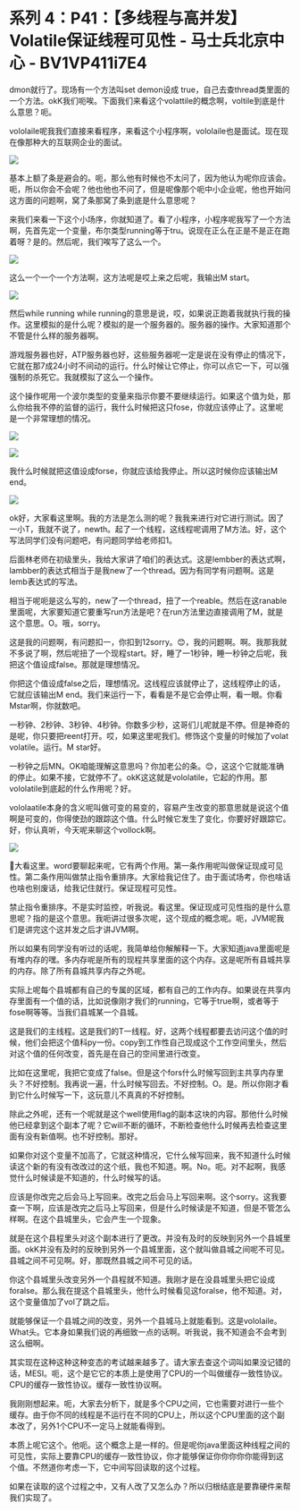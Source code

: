# 系列 4：P41：【多线程与高并发】Volatile保证线程可见性 - 马士兵北京中心 - BV1VP411i7E4

dmon就行了。现场有一个方法叫set demon设成 true，自己去查thread类里面的一个方法。okK我们呃唉。下面我们来看这个volattile的概念啊，voltile到底是什么意思？呃。

vololaile呢我我们直接来看程序，来看这个小程序啊，vololaile也是面试。现在现在像那种大的互联网企业的面试。



![](img/b793eff9a1847de555d3ffb76ce0c7b8_1.png)

基本上额了条是避会的。呃，那么他有时候也不太问了，因为他认为呢你应该会。呃，所以你会不会呢？他也他也不问了，但是呢像那个呃中小企业呢，他也开始问这方面的问题啊，窝了条那窝了条到底是什么意思呢？

来我们来看一下这个小场序，你就知道了。看了小程序，小程序呢我写了一个方法啊，先首先定一个变量，布尔类型running等于tru。说现在正么在正是不是正在跑着呀？是的。然后呢，我们唉写了这么一个。



![](img/b793eff9a1847de555d3ffb76ce0c7b8_3.png)

这么一个一个一个方法啊，这方法呢是哎上来之后呢，我输出M start。

![](img/b793eff9a1847de555d3ffb76ce0c7b8_5.png)

然后while running while running的意思是说，哎，如果说正跑着我就执行我的操作。这里模拟的是什么呢？模拟的是一个服务器的。服务器的操作。大家知道那个不管是什么样的服务器啊。

游戏服务器也好，ATP服务器也好，这些服务器呢一定是说在没有停止的情况下，它就在那7成24小时不间动的运行。什么时候让它停止，你可以点它一下，可以强强制的杀死它。我就模拟了这么一个操作。

这个操作呢用一个波尔类型的变量来指示你要不要继续运行。如果这个值为处，那么你给我不停的监督的运行，我什么时候把这只fose，你就应该停止了。这里呢是一个非常理想的情况。



![](img/b793eff9a1847de555d3ffb76ce0c7b8_7.png)

![](img/b793eff9a1847de555d3ffb76ce0c7b8_8.png)

我什么时候就把这值设成forse，你就应该给我停止。所以这时候你应该输出M end。

![](img/b793eff9a1847de555d3ffb76ce0c7b8_10.png)

ok好，大家看这里啊。我的方法是怎么测的呢？我我来进行对它进行测试。因了一小T，我就不说了，newth。起了一个线程，这线程呢调用了M方法。好，这个写法同学们没有问题吧，有问题同学给老师扣1。

后面林老师在初级里头，我给大家讲了咱们的表达式。这是lembber的表达式啊，lambber的表达式相当于是我new了一个thread。因为有同学有问题啊。这是lemb表达式的写法。

相当于呢呃是这么写的，new了一个thread，扭了一个reable。然后在这ranable里面呢，大家要知道它要重写run方法是吧？在run方法里边直接调用了M，就是这个意思。O。哦，sorry。

这是我的问题啊，有问题扣一，你扣到12sorry。😊，我的问题啊。啊。我那我就不多说了啊，然后呢扭了一个现程start。好，睡了一1秒钟，睡一秒钟之后呢，我把这个值设成false。那就是理想情况。

你把这个值设成false之后，理想情况。这线程应该就停止了，这线程停止的话，它就应该输出M end。我们来运行一下，看看是不是它会停止啊，看一眼。你看Mstar啊，你就数吧。

一秒钟、2秒钟、3秒钟、4秒钟。你数多少秒，这哥们儿呢就是不停。但是神奇的是呢，你只要把reent打开。哎，如果这里呢我们。修饰这个变量的时候加了volat volatile。运行。M star好。

一秒钟之后MN。OK咱能理解这意思吗？你加老公的条。😊，这这个它就能准确的停止。如果不接，它就停不了。okK这这就是vololatile，它起的作用。那vololatile到底起的什么作用呢？好。

vololaatile本身的含义呢叫做可变的易变的，容易产生改变的那意思就是说这个值啊是可变的，你得使劲的跟踪这个值。什么时候它发生了变化，你要好好跟踪它。好，你认真听，今天呢来聊这个vollock啊。



![](img/b793eff9a1847de555d3ffb76ce0c7b8_12.png)

🤧大看这里。word要聊起来呢，它有两个作用。第一条作用呢叫做保证现成可见性。第二条作用叫做禁止指令重排序。大家给我记住了。由于面试场考，你也啥话也啥也别废话，给我记住就行。保证现程可见性。

禁止指令重排序。不是实时监控，听我说。看这里。保证现成可见性指的是什么意思呢？指的是这个意思。我呃讲过很多次呢，这个现成的概念呢。呃，JVM呢我们是讲完这个这并发之后才讲JVM啊。

所以如果有同学没有听过的话呢，我简单给你解解释一下。大家知道java里面呢是有堆内存的嘿。多内存呢是所有的现程共享里面的这个内存。这是呢所有县城共享的内存。除了所有县城共享内存之外呢。

实际上呢每个县城都有自己的专属的区域，都有自己的工作内存。如果说在共享内存里面有一个值的话，比如说像刚才我们的running，它等于true啊，或者等于fose啊等等。当我们县城某一个县城。

这是我们的主线程。这是我们的T一线程。好，这两个线程都要去访问这个值的时候，他们会把这个值科py一份。copy到工作性自己现成这个工作空间里头，然后对这个值的任何改变，首先是在自己的空间里进行改变。

比如在这里呢，我把它变成了false。但是这个fors什么时候写回到主共享内存里头？不好控制。我再说一遍，什么时候写回去。不好控制。O。是。所以你刚才看到它什么时候写一下，这玩意儿不真真的不好控制。

除此之外呢，还有一个呢就是这个well使用flag的副本这块的内容。那他什么时候他已经拿到这个副本了呢？它will不断的循环，不断检查他什么时候再去检查这里面有没有新值啊。也不好控制。那好。

如果你对这个变量不加高了，它就这种情况，它什么候写回来，我不知道什么时候读这个新的有没有改改过的这个纸，我也不知道。啊。No。呃。对不起啊，我感觉什么时候读是不知道的，什么时候写的话。

应该是你改完之后会马上写回来。改完之后会马上写回来啊。这个sorry。这我要查一下啊，应该是改完之后马上写回来，但是什么时候读是不知道，但是不管怎么样啊。在这个县城里头，它会产生一个现象。

就是在这个县程里头对这个副本进行了更改。并没有及时的反映到另外一个县城里面。okK并没有及时的反映到另外一个县城里面，这个就叫做县城之间呢不可见。县城之间不可见啊。好，那既然县城之间不可见的话。

你这个县城里头改变另外一个县程就不知道。我刚才是在没县城里头把它设成foralse。那么我在提这个县城里头，他什么时候看见这foralse，他不知道。对，这个变量值加了vol了跳之后。

就能够保证一个县城之间的改变，另外一个县城马上就能看到。这是vololaile。What头。它本身如果我们说的再细致一点的话啊。听我说，我不知道会不会考到这么细啊。

其实现在这种这种这种变态的考试越来越多了。请大家去查这个词叫如果没记错的话，MESI。呃，这个是它它的本质上是使用了CPU的一个叫做缓存一致性协议。CPU的缓存一致性协议。缓存一致性协议啊。

我刚刚想起来。呃，大家去分析下，就是多个CPU之间，它也需要对进行一些个缓存。由于你不同的线程是不运行在不同的CPU上，所以这个CPU里面的这个副本改了，另外1个CPU不一定马上就能看得到。

本质上呢它这个。他呃。这个概念上是一样的。但是呢你java里面这种线程之间的可见性，实际上要靠CPU的缓存一致性协议，你才能够保证你你你你你能得到这个值。不然道你考虑一下，它中间写回读取的这个过程。

如果在读取的这个过程之中，又有人改了又怎么办？所以归根结底是要靠硬件来帮我们实现了。